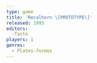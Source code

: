 ```yaml
---
type: game
title: 'Recalhorn \[PROTOTYPE\]'
released: 1993
editors: 
  -Taito
players: 1
genres:
  - Plates-formes
---
```

